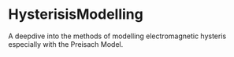# HysterisisModelling
A deepdive into the methods of modelling electromagnetic hysteris especially with the Preisach Model. 
